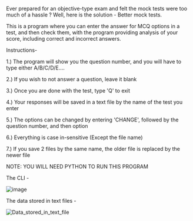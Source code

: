 Ever prepared for an objective-type exam and felt the mock tests were too much of a hassle ?
Well, here is the solution - Better mock tests.

This is a program where you can enter the answer for MCQ options in a test, and then check them, with the program providing analysis of your score, including correct and incorrect answers.

Instructions-

1.) The program will show you the question number, and you will have to type either A/B/C/D/E....

2.) If you wish to not answer a question, leave it blank

3.) Once you are done with the test, type 'Q' to exit

4.) Your responses will be saved in a text file by the name of the test you enter

5.) The options can be changed by entering 'CHANGE', followed by the question number, and then option

6.) Everything is case in-sensitive (Except the file name)

7.) If you save 2 files by the same name, the older file is replaced by the newer file

NOTE: YOU WILL NEED PYTHON TO RUN THIS PROGRAM

The CLI - 



![image](https://github.com/Lethality-God/Better-mock-tests/assets/142657051/310c4bc3-53bc-46fb-bf27-b82610d382fd)



The data stored in text files -



![Data_stored_in_text_file](https://github.com/Lethality-God/Better-mock-tests/assets/142657051/b1f7b992-91af-42f7-9c01-96dd5437ace9)


